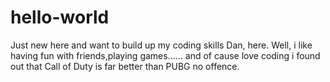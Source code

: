 # hello-world
Just new  here and want to build up my coding skills
Dan, here. Well, i like having fun with friends,playing games...... and of cause love coding
i found out that Call of Duty is far better than PUBG no offence.
